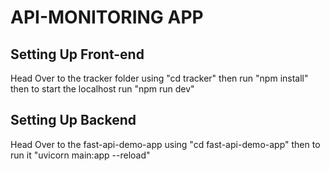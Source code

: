 # API-MONITORING APP

## Setting Up Front-end
Head Over to the tracker folder using "cd tracker" then run "npm install" then to start the localhost run "npm run dev"

## Setting Up Backend
Head Over to the fast-api-demo-app using "cd fast-api-demo-app" then to run it "uvicorn main:app --reload" 


